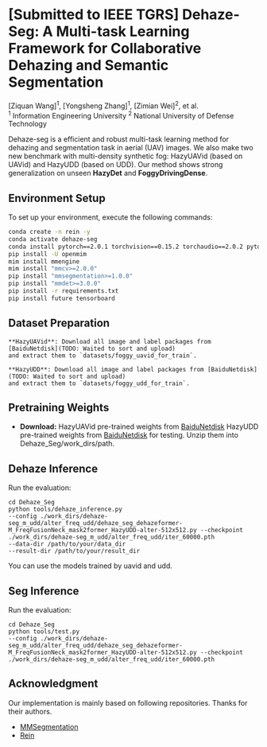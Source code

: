# [Submitted to IEEE TGRS] Dehaze-Seg: A Multi-task Learning Framework for Collaborative Dehazing and Semantic Segmentation
[Ziquan Wang]<sup>1</sup>, [Yongsheng Zhang]<sup>1</sup>, [Zimian Wei]<sup>2</sup>, et al. <br />
<sup>1</sup> Information Engineering University  <sup>2</sup> National University of Defense Technology 

Dehaze-seg is a efficient and robust multi-task learning method for dehazing and segmentation task in aerial (UAV) images. We also make two new benchmark with multi-density synthetic fog: HazyUAVid (based on UAVid) and HazyUDD (based on UDD). Our method shows strong generalization on unseen  **HazyDet** and **FoggyDrivingDense**.  
  
## Environment Setup
To set up your environment, execute the following commands:
```bash
conda create -n rein -y
conda activate dehaze-seg
conda install pytorch==2.0.1 torchvision==0.15.2 torchaudio==2.0.2 pytorch-cuda=11.7 -c pytorch -c nvidia -y
pip install -U openmim
mim install mmengine
mim install "mmcv>=2.0.0"
pip install "mmsegmentation>=1.0.0"
pip install "mmdet>=3.0.0"
pip install -r requirements.txt
pip install future tensorboard
```

## Dataset Preparation

```
**HazyUAVid**: Download all image and label packages from [BaiduNetdisk](TODO: Waited to sort and upload)
and extract them to `datasets/foggy_uavid_for_train`.

**HazyUDD**: Download all image and label packages from [BaiduNetdisk](TODO: Waited to sort and upload)
and extract them to `datasets/foggy_udd_for_train`.
```


## Pretraining Weights
* **Download:**
HazyUAVid pre-trained weights from [BaiduNetdisk](https://pan.baidu.com/s/1HI17o4Pw4wQ5iybX4Oigdw?pwd=RSDL)
HazyUDD pre-trained weights from [BaiduNetdisk](https://pan.baidu.com/s/1tzA6nB2c5OtpyUvpAfLUHg?pwd=RSDL) for testing. Unzip them into Dehaze_Seg/work_dirs/path.

## Dehaze Inference
  Run the evaluation:
  ```
  cd Dehaze_Seg
  python tools/dehaze_inference.py 
  --config ./work_dirs/dehaze-seg_m_udd/alter_freq_udd/dehaze_seg_dehazeformer-M_FreqFusionNeck_mask2former_HazyUDD-alter-512x512.py --checkpoint ./work_dirs/dehaze-seg_m_udd/alter_freq_udd/iter_60000.pth
  --data-dir /path/to/your/data_dir
  --result-dir /path/to/your/result_dir
  ```

You can use the models trained by uavid and udd.

## Seg Inference
  Run the evaluation:
  ```
  cd Dehaze_Seg
  python tools/test.py 
  --config ./work_dirs/dehaze-seg_m_udd/alter_freq_udd/dehaze_seg_dehazeformer-M_FreqFusionNeck_mask2former_HazyUDD-alter-512x512.py --checkpoint ./work_dirs/dehaze-seg_m_udd/alter_freq_udd/iter_60000.pth
  ```

## Acknowledgment
Our implementation is mainly based on following repositories. Thanks for their authors.
* [MMSegmentation](https://github.com/open-mmlab/mmsegmentation)
* [Rein](https://github.com/w1oves/Rein)
